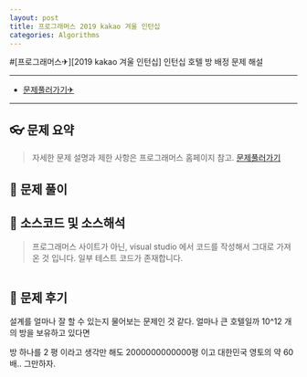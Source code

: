 ```yaml
---
layout: post
title: 프로그래머스 2019 kakao 겨울 인턴십 
categories: Algorithms
---
```


#[프로그래머스✈][2019 kakao 겨울 인턴십] 인턴십 호텔 방 배정 문제 해설

---

- [문제풀러가기✈](https://programmers.co.kr/learn/courses/30/lessons/64063)

---

## 👓 문제 요약

> 자세한 문제 설명과 제한 사항은 프로그래머스 홈페이지 참고. [문제풀러가기](https://programmers.co.kr/learn/courses/30/lessons/64063)

## 🔑 문제 풀이
## 🥽 소스코드 및 소스해석

> 프로그래머스 사이트가 아닌, visual studio 에서 코드를 작성해서 그대로 가져온 것 입니다. 일부 테스트 코드가 존재합니다.

```cpp
```

## 🔨 문제 후기

설계를 얼마나 잘 할 수 있는지 물어보는 문제인 것 같다.
얼마나 큰 호텔일까 10^12 개의 방을 보유하고 있다면

방 하나를 2 평 이라고 생각만 해도
2000000000000평 이고 대한민국 영토의 약 60배..
그만하자.
